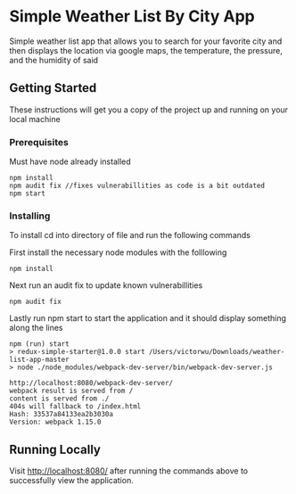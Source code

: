 # Simple Weather List By City App

Simple weather list app that allows you to search for your favorite city and then displays the location via google maps, the temperature, the pressure, and the humidity of said 

## Getting Started

These instructions will get you a copy of the project up and running on your local machine

### Prerequisites

Must have node already installed

```
npm install
npm audit fix //fixes vulnerabillities as code is a bit outdated
npm start
```

### Installing

To install cd into directory of file and run the following commands

First install the necessary node modules with the folllowing

```
npm install
```

Next run an audit fix to update known vulnerabillities 

```
npm audit fix
```

Lastly run npm start to start the application and it should display something along the lines

```
npm (run) start
> redux-simple-starter@1.0.0 start /Users/victorwu/Downloads/weather-list-app-master
> node ./node_modules/webpack-dev-server/bin/webpack-dev-server.js

http://localhost:8080/webpack-dev-server/
webpack result is served from /
content is served from ./
404s will fallback to /index.html
Hash: 33537a84133ea2b3030a
Version: webpack 1.15.0
```

## Running Locally

Visit <a href="http://localhost:8080/" target="_blank">http://localhost:8080/</a> after running the commands above to successfully view the application.

